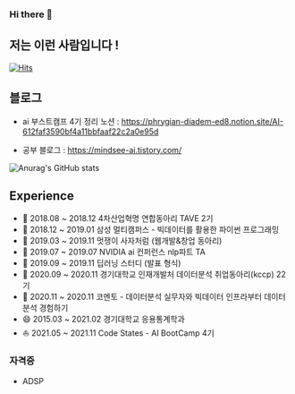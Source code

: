 ### Hi there 👋 
## 저는 이런 사람입니다 !

[![Hits](https://hits.seeyoufarm.com/api/count/incr/badge.svg?url=https%3A%2F%2Fgithub.com%2Fkiminlim&count_bg=%23FFC4C4&title_bg=%23FF9494&icon=moleculer.svg&icon_color=%23E7E7E7&title=hits&edge_flat=false)](https://hits.seeyoufarm.com)

## 블로그 
- ai 부스트캠프 4기 정리 노션 : https://phrygian-diadem-ed8.notion.site/AI-612faf3590bf4a11bbfaaf22c2a0e95d

- 공부 블로그 : https://mindsee-ai.tistory.com/

![Anurag's GitHub stats](https://github-readme-stats.vercel.app/api?username=kiminlim&count_private=true&show_icons=true&theme=dracula)


## Experience
- 🔭 2018.08 ~ 2018.12	4차산업혁명 연합동아리 TAVE 2기 
- 🌱 2018.12 ~ 2019.01	삼성 멀티캠퍼스 - 빅데이터를 활용한 파이썬 프로그래밍
- 👯 2019.03 ~ 2019.11	멋쟁이 사자처럼 (웹개발&창업 동아리)
- 🤔 2019.07 ~ 2019.07	NVIDIA ai 컨퍼런스	nlp파트 TA
- 🌱 2019.09 ~ 2019.11  딥러닝 스터디 (발표 형식) 
- 🌱 2020.09 ~ 2020.11  경기대학교 인재개발처 데이터분석 취업동아리(kccp) 22기 
- 🌱 2020.11 ~ 2020.11  코멘토 - 데이터분석 실무자와 빅데이터 인프라부터 데이터분석 경험하기
- 😄 2015.03 ~ 2021.02  경기대학교 응용통계학과		
- ⛵️ 2021.05 ~ 2021.11  Code States - AI BootCamp 4기


### 자격증
- ADSP


